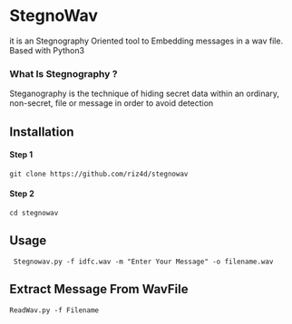 # StegnoWav

it is an Stegnography Oriented tool to Embedding messages in a wav file.
Based with Python3

### What Is Stegnography ?

Steganography is the technique of hiding secret data within an ordinary,
non-secret, file or message in order to avoid detection

## Installation

#### Step 1
`git clone https://github.com/riz4d/stegnowav`
#### Step 2
`cd stegnowav`

## Usage
` Stegnowav.py -f idfc.wav -m "Enter Your Message" -o filename.wav`

## Extract Message From WavFile
`ReadWav.py -f Filename`
